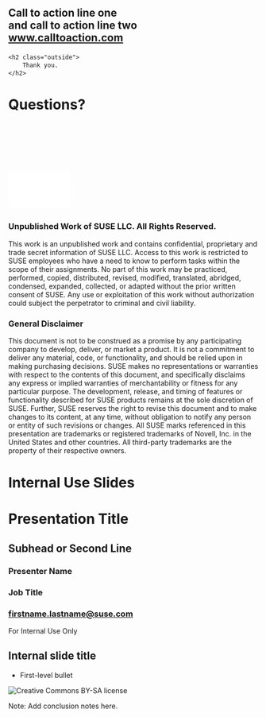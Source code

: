 <!-- .slide: data-state="normal" id="call-to-action" data-menu-title="Call to action" -->
<div class="call-to-action">
    <h2 class="inside">
        Call to action line one <br />
        and call to action line two <br />
        <a href="http://www.calltoaction.com">www.calltoaction.com</a>
    </h2>

    <h2 class="outside">
        Thank you.
    </h2>
</div>


<!-- .slide: data-state="section-break" data-menu-title="Q & A" id="Q-and-A" -->
# Questions?


<!-- .slide: data-menu-title="SUSE logo" id="SUSE-logo" data-state="green-bg" -->
<img src="images/SUSE/SUSE-logo-white.png"
     alt="SUSE&reg; logo"
     style="width: 25%; height: 25%; margin-top: 20%;"
     class="full-slide" />


<!-- .slide: data-menu-title="Disclaimers" id="disclaimers" data-state="green-bg" -->

### Unpublished Work of SUSE LLC. All Rights Reserved.

This work is an unpublished work and contains confidential,
proprietary and trade secret information of SUSE LLC.  Access to this
work is restricted to SUSE employees who have a need to know to
perform tasks within the scope of their assignments.  No part of this
work may be practiced, performed, copied, distributed, revised,
modified, translated, abridged, condensed, expanded, collected, or
adapted without the prior written consent of SUSE.  Any use or
exploitation of this work without authorization could subject the
perpetrator to criminal and civil liability.

### General Disclaimer

This document is not to be construed as a promise by any participating
company to develop, deliver, or market a product.  It is not a
commitment to deliver any material, code, or functionality, and should
be relied upon in making purchasing decisions.  SUSE makes no
representations or warranties with respect to the contents of this
document, and specifically disclaims any express or implied warranties
of merchantability or fitness for any particular purpose.  The
development, release, and timing of features or functionality
described for SUSE products remains at the sole discretion of SUSE.
Further, SUSE reserves the right to revise this document and to make
changes to its content, at any time, without obligation to notify any
person or entity of such revisions or changes.  All SUSE marks
referenced in this presentation are trademarks or registered
trademarks of Novell, Inc. in the United States and other countries.
All third-party trademarks are the property of their respective
owners.


<!-- .slide: data-state="section-break" id="internal-use-slides" data-timing="10s" -->
# Internal Use Slides


<!-- .slide: data-state="cover" id="internal-cover-page" data-timing="20" -->
<div class="title">
    <h1>Presentation Title</h1>
    <h2>Subhead or Second Line</h2>
</div>

<div class="presenter">
    <h3 class="name">Presenter Name</h3>
    <h3 class="job-title">Job Title</h3>
    <h3 class="email"><a href="mailto:firstname.lastname@suse.com">firstname.lastname@suse.com</a></h3>
</div>

<div class="warning-footer">
    For Internal Use Only
</div>


<!-- .slide: data-state="normal" id="internal-normal-slide" data-timing="20s" data-menu-title="Internal text slide" -->
## Internal slide title

*   First-level bullet


<!-- .slide: data-menu-title="License" id="license" data-state="blank-slide" -->
<div class="full-slide vcenter">
    <img src="images/by-sa.svg"
         alt="Creative Commons BY-SA license" />
</div>

Note: Add conclusion notes here.
